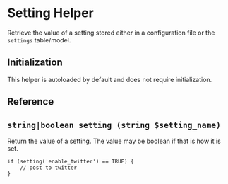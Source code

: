 # Setting Helper

Retrieve the value of a setting stored either in a configuration file or the `settings` table/model.

## Initialization

This helper is autoloaded by default and does not require initialization.

## Reference

## `string|boolean setting (string $setting_name)`

Return the value of a setting.  The value may be boolean if that is how it is set.

```
if (setting('enable_twitter') == TRUE) {
	// post to twitter
}
```
